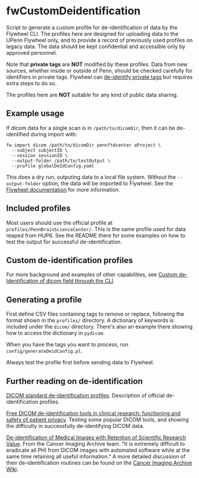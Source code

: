 # fwCustomDeidentification

Script to generate a custom profile for de-identification of data by the Flywheel CLI.
The profiles here are designed for uploading data to the UPenn Flywheel only,
and to provide a record of previously used profiles on legacy data. The data
should be kept confidential and accessible only by approved personnel. 

Note that **private tags** are **NOT** modified by these profiles. Data from new
sources, whether inside or outside of Penn, should be checked carefully for
identifiers in private tags. Flywheel can [de-identify private
tags](https://docs.flywheel.io/hc/en-us/articles/360024577194-How-to-de-identify-private-DICOM-tags)
but requires extra steps to do so. 

The profiles here are **NOT** suitable for any kind of public data sharing.


## Example usage 

If dicom data for a single scan is in `/path/to/dicomDir`, then it can
be de-identified during import with:

```
fw import dicom /path/to/dicomDir pennftdcenter aProject \
  --subject subjectID \
  --session sessionID \
  --output-folder /path/to/testOutput \
  --profile globalDeIdConfig.yaml
```

This does a dry run, outputing data to a local file system. Without
the `--output-folder` option, the data will be imported to
Flywheel. See the [Flywheel
documentation](https://docs.flywheel.io/hc/en-us/articles/360008548134-CLI-Command-import-dicom-)
for more information.


## Included profiles

Most users should use the official profile at
`profiles/PennBrainScienceCenter/`. This is the same profile used for data
reaped from HUP6. See the README there for some examples on how to test the
output for successful de-identification.


## Custom de-identification profiles

For more background and examples of other capabilities, see [Custom
de-Identification of dicom field through the CLI](https://docs.flywheel.io/hc/en-us/articles/360008972493-Custom-de-Identification-of-dicom-field-through-the-CLI). 


## Generating a profile

First define CSV files containing tags to remove or replace, following the format shown in
the `profiles/` directory. A dictionary of keywords is included under the `dicom/`
directory. There's also an example there showing how to access the dictionary in
`pydicom`. 

When you have the tags you want to process, run
`config/generateDeidConfig.pl`.

Always test the profile first before sending data to Flywheel.


## Further reading on de-identification

[DICOM standard de-identification
profiles](http://dicom.nema.org/medical/dicom/current/output/html/part15.html#chapter_E). Description of official de-identification profiles.

[Free DICOM de-identification tools in clinical research: functioning and safety of
patient privacy](https://www.ncbi.nlm.nih.gov/pmc/articles/PMC4636522/). Testing some
popular DICOM tools, and showing the difficulty in successfully de-identifying DICOM data.

[De-identification of Medical Images with Retention of Scientific Research
Value](https://pubs.rsna.org/doi/full/10.1148/rg.2015140244). From the Cancer Imaging
Archive team. "It is extremely difficult to eradicate all PHI from DICOM images with
automated software while at the same time retaining all useful information." A more
detailed discussion of their de-identification routines can be found on the [Cancer Imaging
Archive Wiki](https://wiki.cancerimagingarchive.net/display/Public/Submission+and+De-identification+Overview). 


